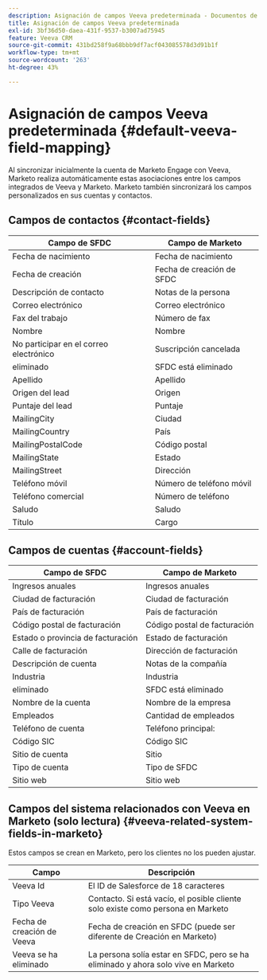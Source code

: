 ```yaml
---
description: Asignación de campos Veeva predeterminada - Documentos de Marketo - Documentación del producto
title: Asignación de campos Veeva predeterminada
exl-id: 3bf36d50-daea-431f-9537-b3007ad75945
feature: Veeva CRM
source-git-commit: 431bd258f9a68bbb9df7acf043085578d3d91b1f
workflow-type: tm+mt
source-wordcount: '263'
ht-degree: 43%

---
```


# Asignación de campos Veeva predeterminada {#default-veeva-field-mapping}

Al sincronizar inicialmente la cuenta de Marketo Engage con Veeva, Marketo realiza automáticamente estas asociaciones entre los campos integrados de Veeva y Marketo. Marketo también sincronizará los campos personalizados en sus cuentas y contactos.

## Campos de contactos {#contact-fields}

<table>
  <colgroup>
    <col/>
    <col/>
  </colgroup>
  <thead>
    <tr>
      <th>Campo de SFDC</th>
      <th>Campo de Marketo</th>
    </tr>
  </thead>
  <tbody>
    <tr>
      <td>Fecha de nacimiento</td>
      <td>Fecha de nacimiento</td>
    </tr>
    <tr>
      <td>Fecha de creación</td>
      <td>Fecha de creación de SFDC</td>
    </tr>
    <tr>
      <td>Descripción de contacto</td>
      <td>Notas de la persona</td>
    </tr>
    <tr>
      <td>Correo electrónico</td>
      <td>Correo electrónico</td>
    </tr>
    <tr>
      <td>Fax del trabajo</td>
      <td>Número de fax</td>
    </tr>
    <tr>
      <td>Nombre</td>
      <td>Nombre</td>
    </tr>
    <tr>
      <td>No participar en el correo electrónico</td>
      <td>Suscripción cancelada</td>
    </tr>
    <tr>
      <td>eliminado</td>
      <td>SFDC está eliminado</td>
    </tr>
    <tr>
      <td>Apellido</td>
      <td>Apellido</td>
    </tr>
    <tr>
      <td>Origen del lead</td>
      <td>Origen</td>
    </tr>
    <tr>
      <td>Puntaje del lead</td>
      <td>Puntaje</td>
    </tr>
    <tr>
      <td>MailingCity</td>
      <td>Ciudad</td>
    </tr>
    <tr>
      <td>MailingCountry</td>
      <td>País</td>
    </tr>
    <tr>
      <td>MailingPostalCode</td>
      <td>Código postal</td>
    </tr>
    <tr>
      <td>MailingState</td>
      <td>Estado</td>
    </tr>
    <tr>
      <td>MailingStreet</td>
      <td>Dirección</td>
    </tr>
    <tr>
      <td>Teléfono móvil</td>
      <td>Número de teléfono móvil</td>
    </tr>
    <tr>
      <td>Teléfono comercial</td>
      <td>Número de teléfono</td>
    </tr>
    <tr>
      <td>Saludo</td>
      <td>Saludo</td>
    </tr>
    <tr>
      <td>Título</td>
      <td>Cargo</td>
    </tr>
  </tbody>
</table>

## Campos de cuentas {#account-fields}

<table>
  <colgroup>
    <col/>
    <col/>
  </colgroup>
  <thead>
    <tr>
      <th>Campo de SFDC</th>
      <th>Campo de Marketo</th>
    </tr>
  </thead>
  <tbody>
    <tr>
      <td>Ingresos anuales</td>
      <td>Ingresos anuales</td>
    </tr>
    <tr>
      <td>Ciudad de facturación</td>
      <td>Ciudad de facturación</td>
    </tr>
    <tr>
      <td>País de facturación</td>
      <td>País de facturación</td>
    </tr>
    <tr>
      <td>Código postal de facturación</td>
      <td>Código postal de facturación</td>
    </tr>
    <tr>
      <td>Estado o provincia de facturación</td>
      <td>Estado de facturación</td>
    </tr>
    <tr>
      <td>Calle de facturación</td>
      <td>Dirección de facturación</td>
    </tr>
    <tr>
      <td>Descripción de cuenta</td>
      <td>Notas de la compañía</td>
    </tr>
    <tr>
      <td>Industria</td>
      <td>Industria</td>
    </tr>
    <tr>
      <td>eliminado</td>
      <td>SFDC está eliminado</td>
    </tr>
    <tr>
      <td>Nombre de la cuenta</td>
      <td>Nombre de la empresa</td>
    </tr>
    <tr>
      <td>Empleados</td>
      <td>Cantidad de empleados</td>
    </tr>
    <tr>
      <td>Teléfono de cuenta</td>
      <td>Teléfono principal:</td>
    </tr>
    <tr>
      <td>Código SIC</td>
      <td>Código SIC</td>
    </tr>
    <tr>
      <td>Sitio de cuenta</td>
      <td>Sitio</td>
    </tr>
    <tr>
      <td>Tipo de cuenta</td>
      <td>Tipo de SFDC</td>
    </tr>
    <tr>
      <td>Sitio web</td>
      <td>Sitio web</td>
    </tr>
  </tbody>
</table>

## Campos del sistema relacionados con Veeva en Marketo (solo lectura) {#veeva-related-system-fields-in-marketo}

Estos campos se crean en Marketo, pero los clientes no los pueden ajustar.

<table>
  <colgroup>
    <col/>
    <col/>
  </colgroup>
  <thead>
    <tr>
      <th>Campo</th>
      <th>Descripción</th>
    </tr>
  </thead>
  <tbody>
    <tr>
      <td>Veeva Id</td>
      <td>El ID de Salesforce de 18 caracteres</td>
    </tr>
    <tr>
      <td>Tipo Veeva</td>
      <td>Contacto. Si está vacío, el posible cliente solo existe como persona en Marketo</td>
    </tr>
    <tr>
      <td>Fecha de creación de Veeva</td>
      <td>Fecha de creación en SFDC (puede ser diferente de Creación en Marketo)</td>
    </tr>
    <tr>
      <td>Veeva se ha eliminado</td>
      <td>La persona solía estar en SFDC, pero se ha eliminado y ahora solo vive en Marketo</td>
    </tr>
  </tbody>
</table>
